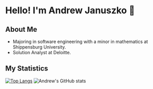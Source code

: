 # Hello! I'm Andrew Januszko 👋

## About Me
  - Majoring in software engineering with a minor in mathematics at Shippensburg University.
  - Solution Analyst at Deloitte.

## My Statistics

[![Top Langs](https://github-readme-stats.vercel.app/api/top-langs/?username=andrewjanuszko&langs_count=12)](https://github.com/andrewjanuszko)
![Andrew's GitHub stats](https://github-readme-stats.vercel.app/api?username=andrewjanuszko&show_icons=true?exclude)
